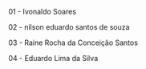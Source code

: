01 - Ivonaldo Soares



02 - nilson eduardo santos de souza

03 - Raine Rocha da Conceição Santos

04 - Eduardo Lima da Silva
